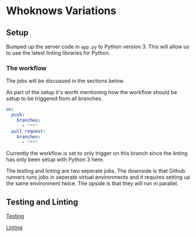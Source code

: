 # Whoknows Variations

## Setup

Bumped up the server code in `app.py` to Python version 3. This will allow us to use the latest linting libraries for Python. 

### The workflow

The jobs will be discussed in the sections below. 

As part of the setup it's worth mentioning how the workflow should be setup to be triggered from all branches. 

```yaml
on:
  push:
    branches:
      - "**"
  pull_request:
    branches:
      - "**"
```

Currently the workflow is set to only trigger on this branch since the linting has only been setup with Python 3 here. 

The testing and linting are two seperate jobs. The downside is that Github runners runs jobs in seperate virtual environments and it requires setting up the same environment twice. The upside is that they will run in parallel. 

## Testing and Linting

[Testing](./tutorials/testing.md)

[Linting](./tutorials/linting.md)



